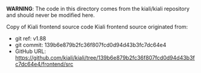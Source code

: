 **WARNING**: The code in this directory comes from the kiali/kiali repository and should never be modified here.

Copy of Kiali frontend source code
Kiali frontend source originated from:
* git ref:    v1.88
* git commit: 139b6e879b2fc36f807fcd0d94d43b3fc7dc64e4
* GitHub URL: https://github.com/kiali/kiali/tree/139b6e879b2fc36f807fcd0d94d43b3fc7dc64e4/frontend/src
